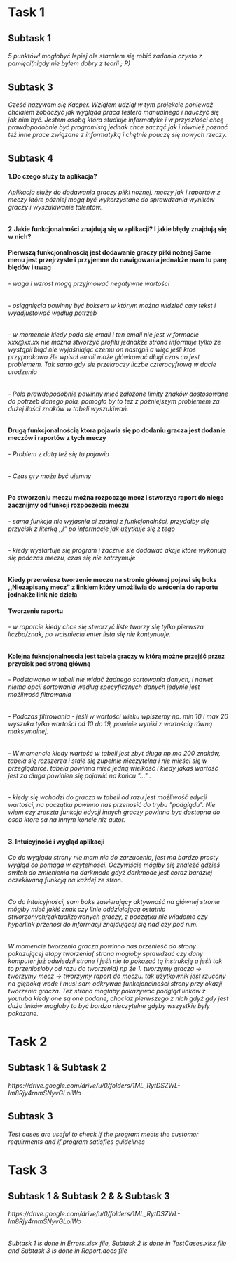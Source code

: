  <h1> Task 1
 <h2> Subtask 1
 <h6> 5 punktów! mogłobyć lepiej ale starałem się robić zadania czysto z pamięci(nigdy nie byłem dobry z teorii ; P)
 <h2> Subtask 3
 <h6> Cześć nazywam się Kacper. Wziąłem udziął w tym projekcie ponieważ chciałem zobaczyć jak wygląda praca testera manualnego i nauczyć się jak nim być. Jestem osobą która studiuje informatyke i w przyszłości chcę prawdopodobnie być programistą jednak chce zacząć jak i również poznać też inne prace związane z informatyką i chętnie pouczę się nowych rzeczy.
 <h2> Subtask 4
  <h4> 1.Do czego służy ta aplikacja?
 <h6> Aplikacja służy do dodawania graczy piłki nożnej, meczy jak i raportów z meczy które póżniej mogą być wykorzystane do sprawdzania wyników graczy i wyszukiwanie talentów.
  <h4> 2.Jakie funkcjonalności znajdują się w aplikacji? I jakie błędy znajdują się w nich?
  <h4> Pierwszą funkcjonalnością jest dodawanie graczy piłki nożnej
   Same menu jest przejrzyste i przyjemne do nawigowania jednakże mam tu parę blędów i uwag
   <h6> - waga i wzrost mogą przyjmować negatywne wartości
   <h6> - osiągnięcia powinny być boksem w którym można widzieć cały tekst i wyadjustować według potrzeb
   <h6> - w momencie kiedy poda się email i ten email nie jest w formacie xxx@xx.xx nie można stworzyć profilu jednakże strona informuje tylko że wystąpił błąd nie                 wyjaśniając czemu on nastąpił a więc jeśli ktoś przypadkowo źle wpisał email może główkować długi czas co jest problemem. Tak samo gdy sie przekroczy liczbe             czterocyfrową w dacie urodzenia
   <h6> - Pola prawdopodobnie powinny mieć założone limity znaków dostosowane do potrzeb danego pola, pomogło by to też z późniejszym problemem za dużej ilości znaków w           tabeli wyszukiwań.
  <h4> Drugą funkcjonalnością ktora pojawia się po dodaniu gracza jest dodanie meczów i raportów z tych meczy
  <h6>  - Problem z datą też się tu pojawia
  <h6>  - Czas gry może być ujemny
  <h4>  Po stworzeniu meczu można rozpocząc mecz i stworzyc raport do niego zacznijmy od funkcji rozpoczecia meczu
  <h6>  - sama funkcja nie wyjasnia ci zadnej z funkcjonalnści, przydałby się przycisk z literką ,,i" po informacje jak użytkuje się z tego
  <h6>  - kiedy wystartuje się program i zacznie sie dodawać akcje które wykonują się podczas meczu, czas się nie zatrzymuje
  <h4>  Kiedy przerwiesz tworzenie meczu na stronie głównej pojawi się boks ,,Niezapisany mecz" z linkiem który umożliwia do wrócenia do raportu jednakże link nie  działa
  <h4>  Tworzenie raportu
  <h6>  - w raporcie kiedy chce się stworzyć liste tworzy się tylko pierwsza liczba/znak, po wcisnieciu enter lista się nie kontynuuje.
  <h4>  Kolejna fukncjonalnoscia jest tabela graczy w którą możne przejść przez przycisk pod stroną główną
  <h6>  - Podstawowo w tabeli nie widać żadnego sortowania danych, i nawet niema opcji sortowania według specyficznych danych jedynie jest możliwość filtrowania
  <h6>  - Podczas filtrowania - jeśli w wartości wieku wpiszemy np. min 10 i max 20 wyszuka tylko wartości od 10 do 19, pominie wyniki z wartością równą maksymalnej.
  <h6>  - W momencie kiedy wartość w tabeli jest zbyt długa np ma 200 znaków, tabela się rozszerza i staje się zupełnie nieczytelna i nie mieści się w przeglądarce.
        tabela powinna mieć jedną wielkość i kiedy jakaś wartość jest za długa powinien się pojawić na końcu "..." .
  <h6>  - kiedy się wchodzi do gracza w tabeli od razu jest możliwość edycji wartości, na początku powinno nas przenosić do trybu "podglądu". Nie wiem czy zreszta               funkcja edycji innych graczy powinna byc dostepna do osob ktore sa na innym koncie niz autor.
 <h4> 3. Intuicyjność i wygląd aplikacji
 <h6> Co do wyglądu strony nie mam nic do zarzucenia, jest ma bardzo prosty wygląd co pomaga w czytelności. Oczywiście mógłby się znaleźć gdzieś switch do zmienienia na darkmode gdyż darkmode jest coraz bardziej oczekiwaną funkcją na każdej ze stron.
 <h6> Co do intuicyjności, sam boks zawierający aktywność na głównej stronie mógłby mieć jakiś znak czy linie oddzielającą ostatnio stworzonych/zaktualizowanych graczy, z początku nie wiadomo czy hyperlink przenosi do informacji znajdującej się nad czy pod nim.
<h6> W momencie tworzenia gracza powinno nas przenieść do strony pokazującej etapy tworzenia( strona mogłoby sprawdzać czy dany komputer już odwiedził strone i jeśli nie to pokazać tą instrukcję a jeśli tak to przeniosłoby od razu do tworzenia) np że 1. tworzymy gracza -> tworzymy mecz -> tworzymy raport do meczu. tak użytkownik jest rzucony na głęboką wode i musi sam odkrywać funkcjonalności strony przy okazji tworzenia gracza. Też strona mogłaby pokazywać podgląd linków z youtuba kiedy one są one podane, chociaż pierwszego z nich gdyż gdy jest dużo linków mogłoby to być bardzo nieczytelne gdyby wszystkie były pokazane.
 <h1> Task 2
 <h2> Subtask 1 & Subtask 2
 <h6> https://drive.google.com/drive/u/0/folders/1ML_RytDSZWL-Im8Rjy4rnmSNyvGLoiWo
 <h2> Subtask 3
 <h6> Test cases are useful to check if the program meets the customer requirments and if program satisfies guidelines 
 <h1> Task 3
 <h2> Subtask 1 & Subtask 2 & & Subtask 3
 <h6> https://drive.google.com/drive/u/0/folders/1ML_RytDSZWL-Im8Rjy4rnmSNyvGLoiWo
 <h6> Subtask 1 is done in Errors.xlsx file, Subtask 2 is done in TestCases.xlsx file and Subtask 3 is done in Raport.docs file
